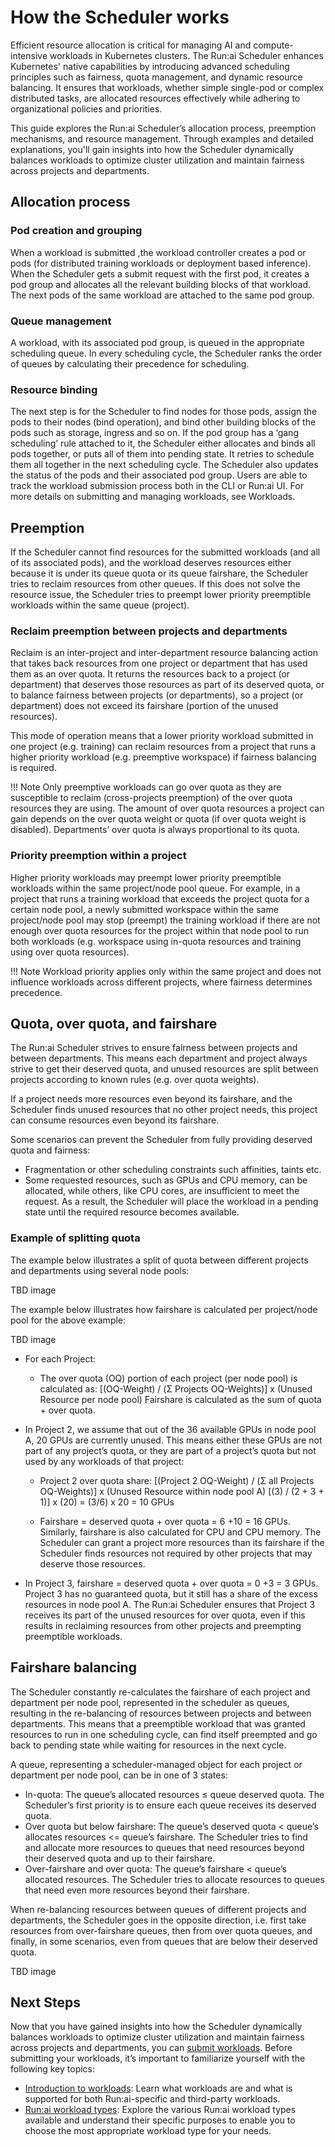 # How the Scheduler works

Efficient resource allocation is critical for managing AI and compute-intensive workloads in Kubernetes clusters. The Run:ai Scheduler enhances Kubernetes' native capabilities by introducing advanced scheduling principles such as fairness, quota management, and dynamic resource balancing. It ensures that workloads, whether simple single-pod or complex distributed tasks, are allocated resources effectively while adhering to organizational policies and priorities.

This guide explores the Run:ai Scheduler’s allocation process, preemption mechanisms, and resource management. Through examples and detailed explanations, you'll gain insights into how the Scheduler dynamically balances workloads to optimize cluster utilization and maintain fairness across projects and departments.

## Allocation process

### Pod creation and grouping

When a workload is submitted ,the workload controller creates a pod or pods (for distributed training workloads or deployment based inference). When the Scheduler gets a submit request with the first pod, it creates a pod group and allocates all the relevant building blocks of that workload. The next pods of the same workload are attached to the same pod group. 

### Queue management

A workload, with its associated pod group, is queued in the appropriate scheduling queue. In every scheduling cycle, the Scheduler ranks the order of queues by calculating their precedence for scheduling.

### Resource binding

The next step is for the Scheduler to find nodes for those pods, assign the pods to their nodes (bind operation), and bind other building blocks of the pods such as storage, ingress and so on. If the pod group has a ‘gang scheduling’ rule attached to it, the Scheduler either allocates and binds all pods together, or puts all of them into pending state. It retries to schedule them all together in the next scheduling cycle. The Scheduler also updates the status of the pods and their associated pod group. Users are able to track the workload submission process both in the CLI or Run:ai UI. For more details on submitting and managing workloads, see Workloads.

## Preemption

If the Scheduler cannot find resources for the submitted workloads (and all of its associated pods), and the workload deserves resources either because it is under its queue quota or its queue fairshare, the Scheduler tries to reclaim resources from other queues. If this does not solve the resource issue, the Scheduler tries to preempt lower priority preemptible workloads within the same queue (project).

### Reclaim preemption between projects and departments

Reclaim is an inter-project and inter-department resource balancing action that takes back resources from one project or department that has used them as an over quota. It returns the resources back to a project (or department) that deserves those resources as part of its deserved quota, or to balance fairness between projects (or departments), so a project (or department) does not exceed its fairshare (portion of the unused resources).

This mode of operation means that a lower priority workload submitted in one project (e.g. training) can reclaim resources from a project that runs a higher priority workload (e.g. preemptive workspace) if fairness balancing is required.

!!! Note
    Only preemptive workloads can go over quota as they are susceptible to reclaim (cross-projects preemption) of the over quota resources they are using. The amount of over quota resources a project can gain depends on the over quota weight or quota (if over quota weight is disabled). Departments’ over quota is always proportional to its quota.

### Priority preemption within a project 

Higher priority workloads may preempt lower priority preemptible workloads within the same project/node pool queue. For example, in a project that runs a training workload that exceeds the project quota for a certain node pool, a newly submitted workspace within the same project/node pool may stop (preempt) the training workload if there are not enough over quota resources for the project within that node pool to run both workloads (e.g. workspace using in-quota resources and training using over quota resources).

!!! Note
    Workload priority applies only within the same project and does not influence workloads across different projects, where fairness determines precedence.

## Quota, over quota, and fairshare

The Run:ai Scheduler strives to ensure fairness between projects and between departments. This means each department and project always strive to get their deserved quota, and unused resources are split between projects according to known rules (e.g. over quota weights). 

If a project needs more resources even beyond its fairshare, and the Scheduler finds unused resources that no other project needs, this project can consume resources even beyond its fairshare. 

Some scenarios can prevent the Scheduler from fully providing deserved quota and fairness:

* Fragmentation or other scheduling constraints such affinities, taints etc. 
* Some requested resources, such as GPUs and CPU memory, can be allocated, while others, like CPU cores, are insufficient to meet the request. As a result, the Scheduler will place the workload in a pending state until the required resource becomes available.


### Example of splitting quota

The example below illustrates a split of quota between different projects and departments using several node pools:

TBD image

The example below illustrates how fairshare is calculated per project/node pool for the above example:

TBD image

* For each Project:
  * The over quota (OQ) portion of each project (per node pool) is calculated as: [(OQ-Weight) / (Σ Projects OQ-Weights)] x (Unused Resource per node pool)
  Fairshare is calculated as the sum of quota + over quota.

* In Project 2, we assume that out of the 36 available GPUs in node pool A, 20 GPUs are currently unused. This means  either these GPUs are not part of any project’s quota, or they are part of a project’s quota but not used by any workloads of that project:

  * Project 2 over quota share: 
    [(Project 2 OQ-Weight) / (Σ all Projects OQ-Weights)] x (Unused Resource within node pool A)
    [(3) / (2 + 3 + 1)] x (20) = (3/6) x 20 = 10 GPUs

  * Fairshare = deserved quota + over quota = 6 +10 = 16 GPUs. Similarly, fairshare is also calculated for CPU and CPU memory. The Scheduler can grant a project more resources than its fairshare if the Scheduler finds resources not required by other projects that may deserve those resources.


* In Project 3, fairshare = deserved quota + over quota = 0 +3 = 3 GPUs. Project 3 has no guaranteed quota, but it still has a share of the excess resources in node pool A. The Run:ai Scheduler ensures that Project 3 receives its part of the unused resources for over quota, even if this results in reclaiming resources from other projects and preempting preemptible workloads.

## Fairshare balancing

The Scheduler constantly re-calculates the fairshare of each project and department per node pool, represented in the scheduler as queues, resulting in the re-balancing of resources between projects and between departments. This means that a preemptible workload that was granted resources to run in one scheduling cycle, can find itself preempted and go back to pending state while waiting for resources in the next cycle. 

A queue, representing a scheduler-managed object for each project or department per node pool, can be in one of 3 states:

* In-quota: The queue’s allocated resources ≤ queue deserved quota. The Scheduler’s first priority is to ensure each queue receives its deserved quota. 
* Over quota but below fairshare: The queue’s deserved quota < queue’s allocates resources <= queue’s fairshare. The Scheduler tries to find and allocate more resources to queues that need resources beyond their deserved quota and up to their fairshare. 
* Over-fairshare and over quota: The queue’s fairshare < queue’s allocated resources. The Scheduler tries to allocate resources to queues that need even more resources beyond their fairshare.

When re-balancing resources between queues of different projects and departments, the Scheduler goes in the opposite direction, i.e. first take resources from over-fairshare queues, then from over quota queues, and finally, in some scenarios, even from queues that are below their deserved quota. 

TBD image

## Next Steps

Now that you have gained insights into how the Scheduler dynamically balances workloads to optimize cluster utilization and maintain fairness across projects and departments, you can [submit workloads](../workloads-in-runiai/workloads.md). Before submitting your workloads, it’s important to familiarize yourself with the following key topics:

* [Introduction to workloads](../workloads-in-runiai/introduction-to-workloads.md): Learn what workloads are and what is supported for both Run:ai-specific and third-party workloads.
* [Run:ai workload types](../workloads-in-runiai/workload-types.md): Explore the various Run:ai workload types available and understand their specific purposes to enable you to choose the most appropriate workload type for your needs. 